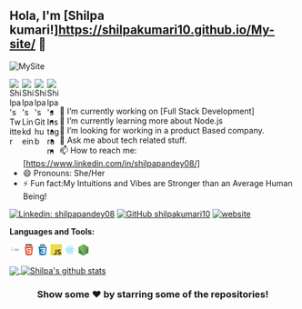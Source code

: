 
## Hola, I'm [Shilpa kumari!]https://shilpakumari10.github.io/My-site/ 👋

<p align="left"> <img src="https://komarev.com/ghpvc/?username=MySite&label=Views&color=blue&style=plastic" alt="MySite" /> </p>

<a href="paste twitter link here">
  <img align="left" alt="Shilpa's Twitter" width="22px" src="https://cdn.jsdelivr.net/npm/simple-icons@v3/icons/twitter.svg" />
</a>
<a href="https://www.linkedin.com/in/shilpapandey08/">
  <img align="left" alt="Shilpa's Linkdein" width="22px" src="https://cdn.jsdelivr.net/npm/simple-icons@v3/icons/linkedin.svg" />
</a>
<a href="https://github.com/shilpakumari10/">
  <img align="left" alt="Shilpa's Github" width="22px" src="https://cdn.jsdelivr.net/npm/simple-icons@v3/icons/github.svg" />
</a>
<a href="https://www.instagram.com/shilpa__pandey/">
  <img align="left" alt="Shilpa's Instagram" width="22px" src="https://cdn.jsdelivr.net/npm/simple-icons@v3/icons/instagram.svg" />
</a>


<br/>
<br/>


- 🔭 I’m currently working on [Full Stack Development]
- 🌱 I’m currently learning more about Node.js
- 🤔 I’m looking for working in a product Based company.
- 💬 Ask me about tech related stuff.
- 📫 How to reach me: [https://www.linkedin.com/in/shilpapandey08/]
- 😄 Pronouns: She/Her
- ⚡ Fun fact:My Intuitions and Vibes are Stronger than an Average Human Being!

[![Linkedin: shilpapandey08](https://img.shields.io/badge/-shilpapandey08/-blue?style=flat-square&logo=Linkedin&logoColor=white&link=https://www.linkedin.com/in/shilpapandey08/)](https://www.linkedin.com/in/shilpapandey08/)
[![GitHub shilpakumari10](https://img.shields.io/github/followers/shilpakumari10?label=follow&style=social)](https://github.com/shilpakumari10)
[![website](https://img.shields.io/badge/PortfolioWebsite-shilpa.live-2648ff?style=flat-square&logo=google-chrome)](https://shilpakumari10.github.io/My-site/)

**Languages and Tools:**  

<code><img height="20" src="https://raw.githubusercontent.com/github/explore/80688e429a7d4ef2fca1e82350fe8e3517d3494d/topics/java/java.png"></code>
<code><img height="20" src="https://raw.githubusercontent.com/github/explore/80688e429a7d4ef2fca1e82350fe8e3517d3494d/topics/html/html.png"></code>
<code><img height="20" src="https://raw.githubusercontent.com/github/explore/80688e429a7d4ef2fca1e82350fe8e3517d3494d/topics/css/css.png"></code>
<code><img height="20" src="https://raw.githubusercontent.com/github/explore/80688e429a7d4ef2fca1e82350fe8e3517d3494d/topics/javascript/javascript.png"></code>
<code><img height="20" src="https://raw.githubusercontent.com/github/explore/80688e429a7d4ef2fca1e82350fe8e3517d3494d/topics/react/react.png"></code>
<code><img height="20" src="https://raw.githubusercontent.com/github/explore/80688e429a7d4ef2fca1e82350fe8e3517d3494d/topics/nodejs/nodejs.png"></code>    



<a href="https://github.com/shilpakumari10">
  <img align="center" src="https://github-readme-stats.vercel.app/api/top-langs/?username=shilpakumari10&theme=light&hide_langs_below=1" />
</a>

</a>
<a href="https://github.com/shilpakumari10">
 <img align="center" src="https://github-readme-stats.vercel.app/api?username=shilpakumari10&show_icons=true&theme=light&line_height=27" alt="Shilpa's github stats"/>
</a>

<div align="center">

### Show some ❤️ by starring some of the repositories!

</div>

